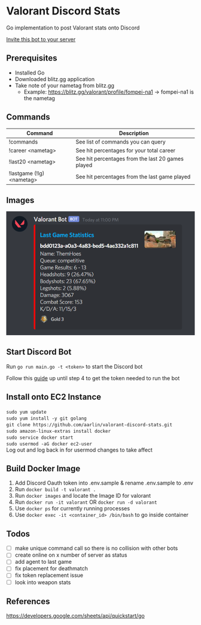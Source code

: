 # Valorant Discord Stats

Go implementation to post Valorant stats onto Discord  

[Invite this bot to your server](https://discord.com/oauth2/authorize?client_id=396807688039694346&scope=bot&permissions=68608)   

## Prerequisites

* Installed Go  
* Downloaded blitz.gg application  
* Take note of your nametag from blitz.gg
  * Example: https://blitz.gg/valorant/profile/fompei-na1 -> fompei-na1 is the nametag

## Commands

| Command             | Description                                       |
|---------------------|---------------------------------------------------|
| !commands           | See list of commands you can query                |
| !career \<nametag>   | See hit percentages for your total career         |
| !last20 \<nametag>   | See hit percentages from the last 20 games played |
| !lastgame (!lg) \<nametag> | See hit percentages from the last game played     |

## Images

![Discord Message Example](./assets/images/discord-message.png)

## Start Discord Bot

Run `go run main.go -t <token>` to start the Discord bot

Follow this [guide](https://www.writebots.com/discord-bot-token/) up until step 4 to get the token needed to run the bot 

## Install onto EC2 Instance

`sudo yum update`  
`sudo yum install -y git golang`  
`git clone https://github.com/aarlin/valorant-discord-stats.git`  
`sudo amazon-linux-extras install docker`  
`sudo service docker start`  
`sudo usermod -aG docker ec2-user`  
Log out and log back in for usermod changes to take affect

## Build Docker Image


1. Add Discord Oauth token into .env.sample & rename .env.sample to .env
2. Run `docker build -t valorant .`  
3. Run `docker images` and locate the Image ID for valorant
4. Run `docker run -it valorant` OR `docker run -d valorant`  
5. Use `docker ps` for currently running processes  
6. Use `docker exec -it <container_id> /bin/bash` to go inside container

## Todos

- [ ] make unique command call so there is no collision with other bots
- [ ] create online on x number of server as status
- [ ] add agent to last game
- [ ] fix placement for deathmatch
- [ ] fix token replacement issue
- [ ] look into weapon stats

## References

https://developers.google.com/sheets/api/quickstart/go 
